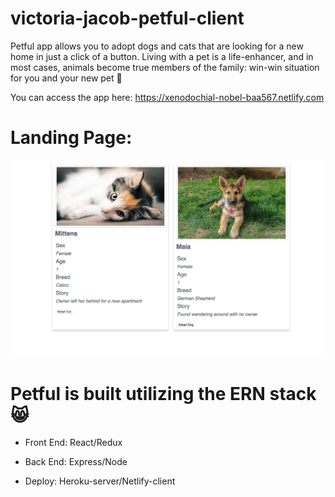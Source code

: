 # victoria-jacob-petful-client

Petful app allows you to adopt dogs and cats that are looking for a new home in just a click of a button. Living with a pet is a life-enhancer, and in most cases, animals become true members of the family: win-win situation for you and your new pet :dog:

You can access the app here: https://xenodochial-nobel-baa567.netlify.com


# Landing Page:

![Landing Page](https://github.com/thinkful-ei19/victoria-jacob-petful-client/blob/master/public/screenshots/Screen%20Shot%202018-05-25%20at%2022.10.20.png)

# Petful is built utilizing the ERN stack :smile_cat:

* Front End: React/Redux

* Back End: Express/Node

* Deploy: Heroku-server/Netlify-client
